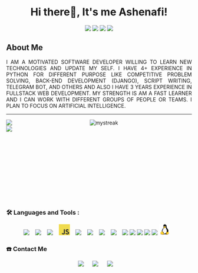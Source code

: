<h1 align=center> Hi there👋, It's me Ashenafi! </h1>
  
 <p align="center">
  <img src="https://img.shields.io/badge/Python%20Developer-➕-green?style=for-the-badge&logo=python&labelColor=ffff00&color=ffffff" />
    
  <img src="https://img.shields.io/badge/Competitive%20Programer-➕-green?style=for-the-badge&logo=acm&labelColor=red&color=ffffff" /> 
  <img src="https://img.shields.io/badge/fullstack%20web%20developer-➕-blue?style=for-the-badge&logo=acm&labelColor=blue&color=ffffff" /> 
  <img src="https://img.shields.io/badge/Computer%20Engineer--blue?style=for-the-badge&logo=linux&logoColor=black&labelColor=green&color=ffffff" />
</p>

<h2>About Me</h2>
<p align="justify">I AM A MOTIVATED SOFTWARE DEVELOPER WILLING TO LEARN NEW TECHNOLOGIES AND UPDATE MY SELF. I HAVE 4+ EXPERIENCE IN PYTHON FOR DIFFERENT PURPOSE LIKE COMPETITIVE PROBLEM SOLVING, BACK-END DEVELOPMENT (DJANGO), SCRIPT WRITING, TELEGRAM BOT, AND OTHERS AND ALSO I HAVE 3 YEARS EXPERIENCE IN FULLSTACK WEB DEVELOPMENT.
MY STRENGTH IS AM A FAST LEARNER AND I CAN WORK WITH DIFFERENT GROUPS OF PEOPLE OR TEAMS. I PLAN TO FOCUS ON ARTIFICIAL INTELLIGENCE.
</p>

<hr />
<p>
<img width="45%" align="left" src="https://github-readme-stats.vercel.app/api?username=ashitizn21&show_icons=true&theme=radical" />
<img width="45%" src="https://github-readme-streak-stats.herokuapp.com/?user=ashitizn21&theme=tokyonight" alt="mystreak"/>
<img width="45%" align="left" src="https://github-readme-stats.vercel.app/api/top-langs/?username=ashitizn21&layout=compact&bg_color=212F3C&text_color=F8C471" />
</p>
<br>
<br>
<br>
<br>
<br>
<br>
<br>
<br>
<br>
<br>
<br>

### :hammer_and_wrench: Languages and Tools :

<p align="center">
  <a href="https://www.python.org"><img src="https://www.python.org/static/favicon.ico" height="30" /></a> &nbsp;&nbsp;
  <a href="https://djangoproject.com"><img src="https://static.djangoproject.com/img/icon-touch.e4872c4da341.png" height="30" /></a> &nbsp;&nbsp;
  <a href="https://www.django-rest-framework.org/"><img src="https://t1.daumcdn.net/cfile/tistory/9916DC335C600DFC25" height="30" /></a> &nbsp;&nbsp;
  <a href="https://www.google.com/url?sa=t&rct=j&q=&esrc=s&source=web&cd=&cad=rja&uact=8&ved=2ahUKEwjpjb3ultb6AhXZhv0HHeIjA70QFnoECBAQAQ&url=https%3A%2F%2Fdeveloper.mozilla.org%2Fen-US%2Fdocs%2FWeb%2FJavaScript&usg=AOvVaw1Il_CfTbNi4CXc-0nBN5rP">
    <img src="https://raw.githubusercontent.com/github/explore/80688e429a7d4ef2fca1e82350fe8e3517d3494d/topics/javascript/javascript.png" height="30"></a> &nbsp;&nbsp;
  <a href="https://www.php.net"><img src="https://www.php.net/favicon.svg?v=2" height="30" /></a> &nbsp;&nbsp; 
  <a href="https://docs.aiogram.dev/"><img src="https://docs.aiogram.dev/en/latest/_static/logo.png" height="30" /></a> &nbsp;&nbsp;
  <a href="https://www.postgresql.org"><img src="https://www.postgresql.org/favicon.ico" height="30" /></a> &nbsp;&nbsp;
  <a href="https://www.mysql.com"><img src="https://labs.mysql.com/common/themes/sakila/favicon.ico" height="30" /></a> &nbsp;&nbsp;
  <a href="https://git-scm.com"><img src="https://git-scm.com/favicon.ico" height="30" /></a>
  <a href="https://pandas.pydata.org"><img src="https://pandas.pydata.org/static/img/pandas_white.svg" height="30" /></a>
  <a href="https://numpy.org/"><img src="https://numpy.org/images/logo.svg" height="30" /></a>
  <a href="https://matplotlib.org/"><img src="https://matplotlib.org/_static/images/logo2.svg" height="30" /></a>
  <a href="https://scikit-learn.org/"><img src="https://scikit-learn.org/stable/_static/scikit-learn-logo-small.png" height="30" /></a>
  <a href="https://linux.org"><img src="https://raw.githubusercontent.com/devicons/devicon/master/icons/linux/linux-original.svg" height="30" /></a> &nbsp;&nbsp;
 </p>
 
 ### ☎️ Contact Me 
 <p align="center">
<a href="mailto:ashenafizenebe19@gmail.com"><img src="https://ssl.gstatic.com/ui/v1/icons/mail/rfr/gmail.ico" height="50"></a> &nbsp;&nbsp;&nbsp;&nbsp;
</a>
<a href="https://linkedin.com/in/ashenafi-zenebe"><img src="https://cdn3.iconfinder.com/data/icons/inficons/512/linkedin.png" height="50"></a> &nbsp;&nbsp;&nbsp;&nbsp;
<a href="https://t.me/sh_zn21"><img src="https://telegram.org/img/website_icon.svg" height="50"></a> &nbsp;&nbsp;&nbsp;&nbsp;


</p>

